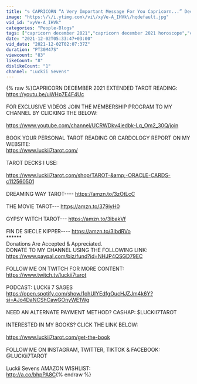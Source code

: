 ```yaml
---
title: "♑️ CAPRICORN “A Very Important Message For You Capricorn...” December 2021"
image: "https:\/\/i.ytimg.com\/vi\/xyVe-A_IHVk\/hqdefault.jpg"
vid_id: "xyVe-A_IHVk"
categories: "People-Blogs"
tags: ["capricorn december 2021","capricorn december 2021 horoscope","capricorn december 2021 astrology"]
date: "2021-12-02T05:33:47+03:00"
vid_date: "2021-12-02T02:07:37Z"
duration: "PT30M47S"
viewcount: "83"
likeCount: "8"
dislikeCount: "1"
channel: "Luckii Sevens"
---
```

{% raw %}CAPRICORN DECEMBER 2021 EXTENDED TAROT READING: <a rel="nofollow" target="blank" href="https://youtu.be/uWHp7E4F4Uc">https://youtu.be/uWHp7E4F4Uc</a><br /><br />FOR EXCLUSIVE VIDEOS JOIN THE MEMBERSHIP PROGRAM TO MY CHANNEL BY CLICKING THE BELOW:<br /><br /><a rel="nofollow" target="blank" href="https://www.youtube.com/channel/UCRWDkv4iedbk-Lq_Om2_30Q/join">https://www.youtube.com/channel/UCRWDkv4iedbk-Lq_Om2_30Q/join</a><br /><br />BOOK YOUR PERSONAL TAROT READING OR CARDOLOGY REPORT ON MY WEBSITE: <br /><a rel="nofollow" target="blank" href="https://www.luckii7tarot.com/">https://www.luckii7tarot.com/</a><br /><br />TAROT DECKS I USE: <br /><br /><a rel="nofollow" target="blank" href="https://www.luckii7tarot.com/shop/TAROT-&amp;-ORACLE-CARDS-c112560501">https://www.luckii7tarot.com/shop/TAROT-&amp;-ORACLE-CARDS-c112560501</a><br /><br />DREAMING WAY TAROT----  <a rel="nofollow" target="blank" href="https://amzn.to/3zOtLcC">https://amzn.to/3zOtLcC</a><br /><br />THE MOVIE TAROT--- <a rel="nofollow" target="blank" href="https://amzn.to/379iyH0">https://amzn.to/379iyH0</a><br /><br />GYPSY WITCH TAROT--- <a rel="nofollow" target="blank" href="https://amzn.to/3ibakVf">https://amzn.to/3ibakVf</a><br /><br />FIN DE SIECLE KIPPER---- <a rel="nofollow" target="blank" href="https://amzn.to/3lbdRVo">https://amzn.to/3lbdRVo</a><br />******<br />Donations Are Accepted &amp; Appreciated. <br />DONATE TO MY CHANNEL USING THE FOLLOWING LINK:<br /><a rel="nofollow" target="blank" href="https://www.paypal.com/biz/fund?id=NHJP4QSGD79EC">https://www.paypal.com/biz/fund?id=NHJP4QSGD79EC</a><br /><br />FOLLOW ME ON TWITCH FOR MORE CONTENT: <br /><a rel="nofollow" target="blank" href="https://www.twitch.tv/luckii7tarot">https://www.twitch.tv/luckii7tarot</a><br /><br />PODCAST: LUCKii 7 SAGES <a rel="nofollow" target="blank" href="https://open.spotify.com/show/1ohUIYEdfgOucHJZJm4k6Y?si=AJo4DaNCShCawGOnyWE1Wg">https://open.spotify.com/show/1ohUIYEdfgOucHJZJm4k6Y?si=AJo4DaNCShCawGOnyWE1Wg</a><br /><br />NEED AN ALTERNATE PAYMENT METHOD?  CASHAP: $LUCKII7TAROT<br /><br />INTERESTED IN MY BOOKS? CLICK THE LINK BELOW:<br /><br /><a rel="nofollow" target="blank" href="https://www.luckii7tarot.com/get-the-book">https://www.luckii7tarot.com/get-the-book</a><br /><br />FOLLOW ME ON INSTAGRAM, TWITTER, TIKTOK &amp; FACEBOOK: @LUCKii7TAROT<br /><br />Luckii Sevens AMAZON WISHLIST: <br /><a rel="nofollow" target="blank" href="http://a.co/bhpPA8C">http://a.co/bhpPA8C</a>{% endraw %}
